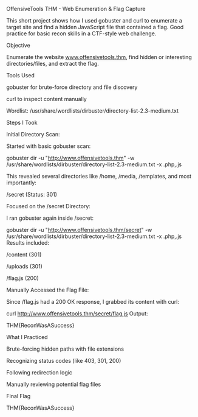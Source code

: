 OffensiveTools THM - Web Enumeration & Flag Capture

This short project shows how I used gobuster and curl to enumerate a target site and find a hidden JavaScript file that contained a flag. Good practice for basic recon skills in a CTF-style web challenge.

 Objective

Enumerate the website www.offensivetools.thm, find hidden or interesting directories/files, and extract the flag.

 Tools Used

gobuster for brute-force directory and file discovery

curl to inspect content manually

Wordlist: /usr/share/wordlists/dirbuster/directory-list-2.3-medium.txt

 Steps I Took

Initial Directory Scan:

Started with basic gobuster scan:


gobuster dir -u "http://www.offensivetools.thm" -w /usr/share/wordlists/dirbuster/directory-list-2.3-medium.txt -x .php,.js

This revealed several directories like /home, /media, /templates, and most importantly:

/secret (Status: 301)

Focused on the /secret Directory:

I ran gobuster again inside /secret:


gobuster dir -u "http://www.offensivetools.thm/secret" -w /usr/share/wordlists/dirbuster/directory-list-2.3-medium.txt -x .php,.js
Results included:


/content (301)

/uploads (301)

/flag.js (200)

Manually Accessed the Flag File:

Since /flag.js had a 200 OK response, I grabbed its content with curl:


curl http://www.offensivetools.thm/secret/flag.js
Output:

THM{ReconWasASuccess}

 What I Practiced

Brute-forcing hidden paths with file extensions

Recognizing status codes (like 403, 301, 200)

Following redirection logic

Manually reviewing potential flag files

 Final Flag

THM{ReconWasASuccess}
